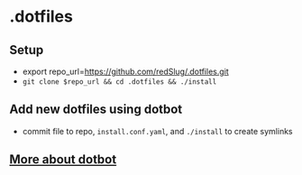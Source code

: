 # .dotfiles

## Setup
- export repo_url=https://github.com/redSlug/.dotfiles.git
- `git clone $repo_url && cd .dotfiles && ./install`

## Add new dotfiles using dotbot
- commit file to repo, `install.conf.yaml`, and `./install` to create symlinks

## [More about dotbot](https://github.com/anishathalye/dotbot)